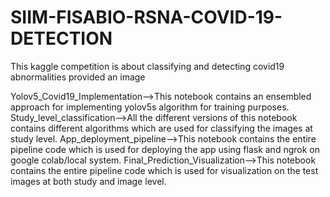 # SIIM-FISABIO-RSNA-COVID-19-DETECTION

This kaggle competition is about classifying and detecting covid19 abnormalities provided an image

Yolov5_Covid19_Implementation-->This notebook contains an ensembled approach for implementing yolov5s algorithm for training purposes.
Study_level_classification-->All the different versions of this notebook contains different algorithms which are used for classifying the images at study level.
App_deployment_pipeline-->This notebook contains the entire pipeline code which is used for deploying the app using flask and ngrok on google colab/local system.
Final_Prediction_Visualization-->This notebook contains the entire pipeline code which is used for visualization on the test images at both study and image level.

